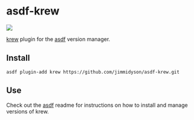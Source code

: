 # asdf-krew

![](https://github.com/jimmidyson/asdf-krew/workflows/ci/badge.svg)

[krew](https://github.com/itchyny/krew) plugin for the [asdf](https://github.com/asdf-vm/asdf) version manager.

## Install

```
asdf plugin-add krew https://github.com/jimmidyson/asdf-krew.git
```

## Use

Check out the [asdf](https://github.com/asdf-vm/asdf) readme for instructions on how to install and manage versions of krew.

